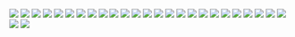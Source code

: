 ![](readme_presentation_slides/1.jpg)
![](readme_presentation_slides/2.jpg)
![](readme_presentation_slides/3.jpg)
![](readme_presentation_slides/4.jpg)
![](readme_presentation_slides/5.jpg)
![](readme_presentation_slides/6.jpg)
![](readme_presentation_slides/7.jpg)
![](readme_presentation_slides/8.jpg)
![](readme_presentation_slides/9.jpg)
![](readme_presentation_slides/10.jpg)
![](readme_presentation_slides/11.jpg)
![](readme_presentation_slides/12.jpg)
![](readme_presentation_slides/13.jpg)
![](readme_presentation_slides/14.jpg)
![](readme_presentation_slides/15.jpg)
![](readme_presentation_slides/16.jpg)
![](readme_presentation_slides/17.jpg)
![](readme_presentation_slides/18.jpg)
![](readme_presentation_slides/19.jpg)
![](readme_presentation_slides/20.jpg)
![](readme_presentation_slides/21.jpg)
![](readme_presentation_slides/22.jpg)
![](readme_presentation_slides/23.jpg)
![](readme_presentation_slides/24.jpg)
![](readme_presentation_slides/25.jpg)
![](readme_presentation_slides/26.jpg)
![](readme_presentation_slides/27.jpg)